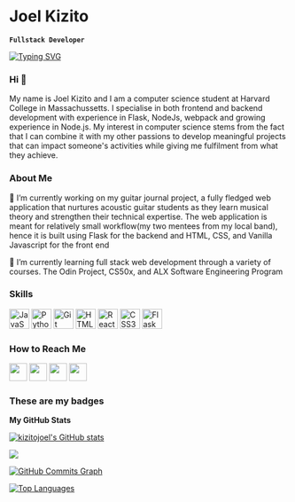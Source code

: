 # Joel Kizito
**`Fullstack Developer`**

<a href="https://git.io/typing-svg"><img src="https://readme-typing-svg.demolab.com?font=Fira+Code&duration=4000&pause=1000&color=095AFF&width=435&lines=Full+Stack+Web+Developer;Experienced+in+Node.js+and+Flask" alt="Typing SVG" /></a>

### Hi 👋
My name is Joel Kizito and I am a computer science student at Harvard College in Massachussetts. I specialise in both frontend and backend development with experience in Flask, NodeJs, webpack and growing experience in Node.js. My interest in computer science stems from the fact that I can combine it with my other passions to develop meaningful projects that can impact someone's activities while giving me fulfilment from what they achieve.

### About Me

🔭 I’m currently working on my guitar journal project, a fully fledged web application that nurtures acoustic guitar students as they learn musical theory and strengthen their technical expertise. The web application is meant for relatively small workflow(my two mentees from my local band), hence it is built using Flask for the backend and HTML, CSS, and Vanilla Javascript for the front end

🌱 I’m currently learning full stack web development through a variety of courses. The Odin Project, CS50x, and ALX Software Engineering Program


### Skills


<p align="left">
<a href="https://developer.mozilla.org/en-US/docs/Web/JavaScript" target="_blank" rel="noreferrer"><img src="https://raw.githubusercontent.com/danielcranney/readme-generator/main/public/icons/skills/javascript-colored.svg" width="36" height="36" alt="JavaScript" /></a>
<a href="https://www.python.org/" target="_blank" rel="noreferrer"><img src="https://raw.githubusercontent.com/danielcranney/readme-generator/main/public/icons/skills/python-colored.svg" width="36" height="36" alt="Python" /></a>
<a href="https://git-scm.com/" target="_blank" rel="noreferrer"><img src="https://raw.githubusercontent.com/danielcranney/readme-generator/main/public/icons/skills/git-colored.svg" width="36" height="36" alt="Git" /></a>
<a href="https://developer.mozilla.org/en-US/docs/Glossary/HTML5" target="_blank" rel="noreferrer"><img src="https://raw.githubusercontent.com/danielcranney/readme-generator/main/public/icons/skills/html5-colored.svg" width="36" height="36" alt="HTML5" /></a>
<a href="https://reactjs.org/" target="_blank" rel="noreferrer"><img src="https://raw.githubusercontent.com/danielcranney/readme-generator/main/public/icons/skills/react-colored.svg" width="36" height="36" alt="React" /></a>
<a href="https://www.w3.org/TR/CSS/#css" target="_blank" rel="noreferrer"><img src="https://raw.githubusercontent.com/danielcranney/readme-generator/main/public/icons/skills/css3-colored.svg" width="36" height="36" alt="CSS3" /></a>
<a href="https://flask.palletsprojects.com/en/2.0.x/" target="_blank" rel="noreferrer"><img src="https://raw.githubusercontent.com/danielcranney/readme-generator/main/public/icons/skills/flask-colored.svg" width="36" height="36" alt="Flask" /></a>
</p>


### How to Reach Me

<p align="left"> <a href="https://discord.com/users/The Skipper#5224" target="_blank" rel="noreferrer"><img src="https://raw.githubusercontent.com/danielcranney/readme-generator/main/public/icons/socials/discord.svg" width="32" height="32" /></a> <a href="https://www.github.com/kizitojoel" target="_blank" rel="noreferrer"><img src="https://raw.githubusercontent.com/danielcranney/readme-generator/main/public/icons/socials/github.svg" width="32" height="32" /></a> <a href="http://www.instagram.com/_kizit.ooo_" target="_blank" rel="noreferrer"><img src="https://raw.githubusercontent.com/danielcranney/readme-generator/main/public/icons/socials/instagram.svg" width="32" height="32" /></a> <a href="https://www.linkedin.com/in/joel-kizito-a67b3b262" target="_blank" rel="noreferrer"><img src="https://raw.githubusercontent.com/danielcranney/readme-generator/main/public/icons/socials/linkedin.svg" width="32" height="32" /></a></p>

### These are my badges

<b>My GitHub Stats</b>

<a href="http://www.github.com/kizitojoel"><img src="https://github-readme-stats.vercel.app/api?username=kizitojoel&show_icons=true&hide=&count_private=true&title_color=3382ed&text_color=6366f1&icon_color=0891b2&bg_color=000000&hide_border=true&show_icons=true" alt="kizitojoel's GitHub stats" /></a>

<a href="http://www.github.com/kizitojoel"><img src="https://github-readme-streak-stats.herokuapp.com/?user=kizitojoel&stroke=6366f1&background=000000&ring=3382ed&fire=3382ed&currStreakNum=6366f1&currStreakLabel=3382ed&sideNums=6366f1&sideLabels=6366f1&dates=6366f1&hide_border=true" /></a>

<a href="http://www.github.com/kizitojoel"><img src="https://github-readme-activity-graph.cyclic.app/graph?username=kizitojoel&bg_color=000000&color=6366f1&line=0891b2&point=6366f1&area_color=000000&area=true&hide_border=true&custom_title=GitHub%20Commits%20Graph" alt="GitHub Commits Graph" /></a>

<a href="https://github.com/kizitojoel" align="left"><img src="https://github-readme-stats.vercel.app/api/top-langs/?username=kizitojoel&langs_count=10&title_color=3382ed&text_color=6366f1&icon_color=0891b2&bg_color=000000&hide_border=true&locale=en&custom_title=Top%20%Languages" alt="Top Languages" /></a>
